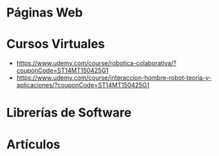 # Páginas Web

# Cursos Virtuales
- https://www.udemy.com/course/robotica-colaborativa/?couponCode=ST14MT150425G1
- https://www.udemy.com/course/interaccion-hombre-robot-teoria-y-aplicaciones/?couponCode=ST14MT150425G1

# Librerías de Software

# Artículos
